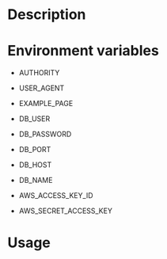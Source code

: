
# Description



# Environment variables

- AUTHORITY
- USER_AGENT
- EXAMPLE_PAGE

- DB_USER
- DB_PASSWORD
- DB_PORT
- DB_HOST
- DB_NAME

- AWS_ACCESS_KEY_ID
- AWS_SECRET_ACCESS_KEY

# Usage

